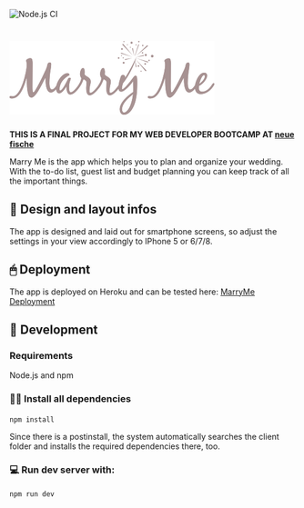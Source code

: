 ![Node.js CI](https://github.com/AlexRyzhkova/MarryMe_App/workflows/Node.js%20CI/badge.svg)

# ![Logo](./client/src/assets/logo_Readme.svg)

**THIS IS A FINAL PROJECT FOR MY WEB DEVELOPER BOOTCAMP AT [neue fische](https://www.neuefische.de/)**

Marry Me is the app which helps you to plan and organize your wedding. With the to-do list, guest list and budget planning you can keep track of all the important things.

## 📲 Design and layout infos

The app is designed and laid out for smartphone screens, so adjust the settings in your view accordingly to IPhone 5 or 6/7/8.

## 🖱 Deployment

The app is deployed on Heroku and can be tested here:
[MarryMe Deployment](https://marry-me-app.herokuapp.com/)

## 🔧 Development

### Requirements

Node.js and npm

### 👨‍💻 Install all dependencies

`npm install`

Since there is a postinstall, the system automatically searches the client folder and installs the required dependencies there, too.

### 💻 Run dev server with:

`npm run dev`
